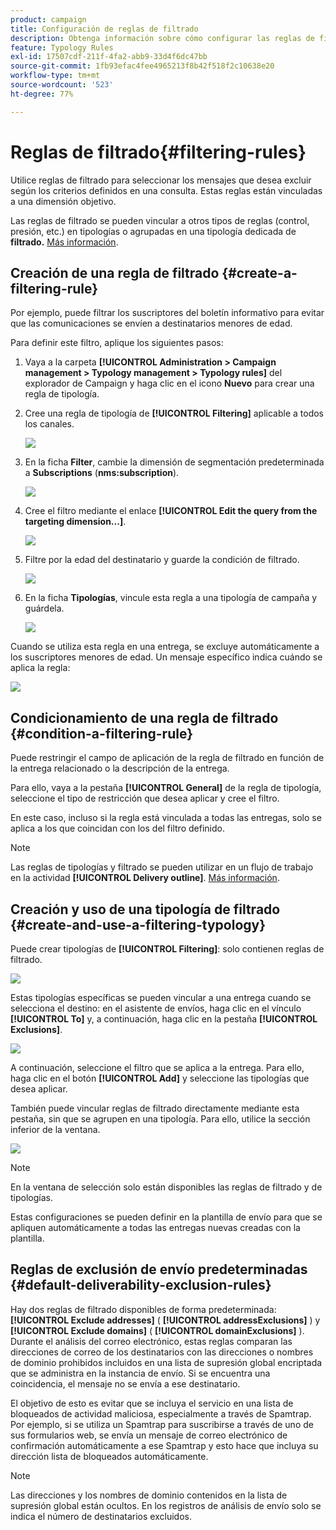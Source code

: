 ```yaml
---
product: campaign
title: Configuración de reglas de filtrado
description: Obtenga información sobre cómo configurar las reglas de filtrado
feature: Typology Rules
exl-id: 17507cdf-211f-4fa2-abb9-33d4f6dc47bb
source-git-commit: 1fb93efac4fee4965213f8b42f518f2c10638e20
workflow-type: tm+mt
source-wordcount: '523'
ht-degree: 77%

---
```


# Reglas de filtrado{#filtering-rules}

Utilice reglas de filtrado para seleccionar los mensajes que desea excluir según los criterios definidos en una consulta. Estas reglas están vinculadas a una dimensión objetivo.

Las reglas de filtrado se pueden vincular a otros tipos de reglas (control, presión, etc.) en tipologías o agrupadas en una tipología dedicada de **filtrado.** [Más información](#create-and-use-a-filtering-typology).

## Creación de una regla de filtrado {#create-a-filtering-rule}

Por ejemplo, puede filtrar los suscriptores del boletín informativo para evitar que las comunicaciones se envíen a destinatarios menores de edad.

Para definir este filtro, aplique los siguientes pasos:

1. Vaya a la carpeta **[!UICONTROL Administration > Campaign management > Typology management > Typology rules]** del explorador de Campaign y haga clic en el icono **Nuevo** para crear una regla de tipología.
1. Cree una regla de tipología de **[!UICONTROL Filtering]** aplicable a todos los canales.

   ![](assets/campaign_opt_create_filter_01.png)

1. En la ficha **Filter**, cambie la dimensión de segmentación predeterminada a **Subscriptions** (**nms:subscription**).

   ![](assets/campaign_opt_create_filter_02.png)

1. Cree el filtro mediante el enlace **[!UICONTROL Edit the query from the targeting dimension...]**.

   ![](assets/campaign_opt_create_filter_03.png)

1. Filtre por la edad del destinatario y guarde la condición de filtrado.

   ![](assets/campaign_opt_create_filter_03b.png)

1. En la ficha **Tipologías**, vincule esta regla a una tipología de campaña y guárdela.

   ![](assets/campaign_opt_create_filter_04.png)

Cuando se utiliza esta regla en una entrega, se excluye automáticamente a los suscriptores menores de edad. Un mensaje específico indica cuándo se aplica la regla:

![](assets/campaign_opt_create_filter_05.png)

## Condicionamiento de una regla de filtrado {#condition-a-filtering-rule}

Puede restringir el campo de aplicación de la regla de filtrado en función de la entrega relacionado o la descripción de la entrega.

Para ello, vaya a la pestaña **[!UICONTROL General]** de la regla de tipología, seleccione el tipo de restricción que desea aplicar y cree el filtro.
<!--
![](assets/campaign_opt_create_filter_06.png)
-->


En este caso, incluso si la regla está vinculada a todas las entregas, solo se aplica a los que coincidan con los del filtro definido.

>[!NOTE]
>
>Las reglas de tipologías y filtrado se pueden utilizar en un flujo de trabajo en la actividad **[!UICONTROL Delivery outline]**. [Más información](../workflow/delivery-outline.md).

## Creación y uso de una tipología de filtrado {#create-and-use-a-filtering-typology}

Puede crear tipologías de **[!UICONTROL Filtering]**: solo contienen reglas de filtrado.

![](assets/campaign_opt_create_typo_filtering.png)

Estas tipologías específicas se pueden vincular a una entrega cuando se selecciona el destino: en el asistente de envíos, haga clic en el vínculo **[!UICONTROL To]** y, a continuación, haga clic en la pestaña **[!UICONTROL Exclusions]**.

![](assets/campaign_opt_apply_typo_filtering.png)

A continuación, seleccione el filtro que se aplica a la entrega. Para ello, haga clic en el botón **[!UICONTROL Add]** y seleccione las tipologías que desea aplicar.

También puede vincular reglas de filtrado directamente mediante esta pestaña, sin que se agrupen en una tipología. Para ello, utilice la sección inferior de la ventana.

![](assets/campaign_opt_select_typo_filtering.png)

>[!NOTE]
>
>En la ventana de selección solo están disponibles las reglas de filtrado y de tipologías.
>
>Estas configuraciones se pueden definir en la plantilla de envío para que se apliquen automáticamente a todas las entregas nuevas creadas con la plantilla.
>

## Reglas de exclusión de envío predeterminadas {#default-deliverability-exclusion-rules}

Hay dos reglas de filtrado disponibles de forma predeterminada: **[!UICONTROL Exclude addresses]** ( **[!UICONTROL addressExclusions]** ) y **[!UICONTROL Exclude domains]** ( **[!UICONTROL domainExclusions]** ). Durante el análisis del correo electrónico, estas reglas comparan las direcciones de correo de los destinatarios con las direcciones o nombres de dominio prohibidos incluidos en una lista de supresión global encriptada que se administra en la instancia de envío. Si se encuentra una coincidencia, el mensaje no se envía a ese destinatario.

El objetivo de esto es evitar que se incluya el servicio en una lista de bloqueados de actividad maliciosa, especialmente a través de Spamtrap. Por ejemplo, si se utiliza un Spamtrap para suscribirse a través de uno de sus formularios web, se envía un mensaje de correo electrónico de confirmación automáticamente a ese Spamtrap y esto hace que incluya su dirección lista de bloqueados automáticamente.

>[!NOTE]
>
>Las direcciones y los nombres de dominio contenidos en la lista de supresión global están ocultos. En los registros de análisis de envío solo se indica el número de destinatarios excluidos.
